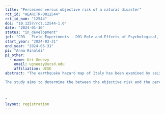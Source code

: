 ```yaml
---
title: "Perceived versus objective risk of a natural disaster"
rct_id: "AEARCTR-0012544"
rct_id_num: "12544"
doi: "10.1257/rct.12544-1.0"
date: "2024-01-16"
status: "in_development"
jel: "C93	Field Experiments - D91	Role and Effects of Psychological, Emotional, Social, and Cognitive Factors on Decision Making"
start_year: "2024-03-31"
end_year: "2024-05-31"
pi: "Anna Rinaldi"
pi_other:
  - name: Uri Gneezy
    email: ugneezy@ucsd.edu
    affiliation: UCSD
abstract: "The earthquake hazard map of Italy has been examined by seismologists and volcanologists to identify areas with a comparable probability of a building collapse within the next 50 years. This probability is derived by multiplying the PGA (Peak Ground Acceleration) at an exceedance probability of 10% with the classic fragility curve. The estimated probability of collapse in the next 50 years in these locations is 10%. This objective probability will be compared with the perceived probability of the interviewees. All interviewees reside in a seismic area and share the same objective probability (10%) of experiencing a house collapse in the next 50 years. 
The study aims to determine the between the objective risk and the perceived risk. It also seeks to compare the self-reported and other-reported likelihood of a house collapsing. We hypothesize that the probability reported for others is higher than the self-reported probability, whether those others are neighbors from the same city or citizens from another region's city [p(others) > p(self)]. This hypothesis suggests a form of optimism bias.

"
layout: registration
---
```


